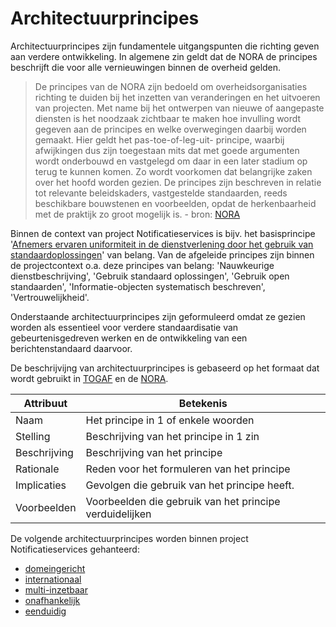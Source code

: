 # Architectuurprincipes

Architectuurprincipes zijn fundamentele uitgangspunten die richting geven aan verdere ontwikkeling. In algemene zin geldt dat de NORA de principes beschrijft die voor alle vernieuwingen binnen de overheid gelden. 

> De principes van de NORA zijn bedoeld om overheidsorganisaties richting te duiden bij het inzetten van veranderingen en het uitvoeren van projecten. Met name bij het ontwerpen van nieuwe of aangepaste diensten is het noodzaak zichtbaar te maken hoe invulling wordt gegeven aan de principes en welke overwegingen daarbij worden gemaakt. Hier geldt het pas-toe-of-leg-uit- principe, waarbij afwijkingen dus zijn toegestaan mits dat met goede argumenten wordt onderbouwd en vastgelegd om daar in een later stadium op terug te kunnen komen. Zo wordt voorkomen dat belangrijke zaken over het hoofd worden gezien. De principes zijn beschreven in relatie tot relevante beleidskaders, vastgestelde standaarden, reeds beschikbare bouwstenen en voorbeelden, opdat de herkenbaarheid met de praktijk zo groot mogelijk is. - bron: [NORA](https://www.noraonline.nl/wiki/Principes) 

Binnen de context van project Notificatieservices is bijv. het basisprincipe '[Afnemers ervaren uniformiteit in de dienstverlening door het gebruik van standaardoplossingen](https://www.noraonline.nl/wiki/Standaard_(Basisprincipe))' van belang. Van de afgeleide principes zijn binnen de projectcontext o.a. deze principes van belang: 'Nauwkeurige dienstbeschrijving', 'Gebruik standaard oplossingen', 'Gebruik open standaarden', 'Informatie-objecten systematisch beschreven', 'Vertrouwelijkheid'.

Onderstaande architectuurprincipes zijn geformuleerd omdat ze gezien worden als essentieel voor verdere standaardisatie van gebeurtenisgedreven werken en de ontwikkeling van een berichtenstandaard daarvoor.

De beschrijvijng van architectuurprincipes is gebaseerd op het formaat dat wordt gebruikt in [TOGAF](https://pubs.opengroup.org/architecture/togaf9-doc/arch/chap20.html) en de [NORA](https://www.noraonline.nl/wiki/Proactief). 

| Attribuut | Betekenis |
| --- | --- |
| Naam | Het principe in 1 of enkele woorden | 
| Stelling | Beschrijving van het principe in 1 zin | 
| Beschrijving | Beschrijving van het principe |
| Rationale | Reden voor het formuleren van het principe |
| Implicaties | Gevolgen die gebruik van het principe heeft. |
| Voorbeelden | Voorbeelden die gebruik van het principe verduidelijken |

De volgende architectuurprincipes worden binnen project Notificatieservices gehanteerd:

- [domeingericht](./domeingericht.md)
- [internationaal](./internationaal.md)
- [multi-inzetbaar](./multi-inzetbaar)
- [onafhankelijk](./onafhankelijk)
- [eenduidig](./eenduidig)

